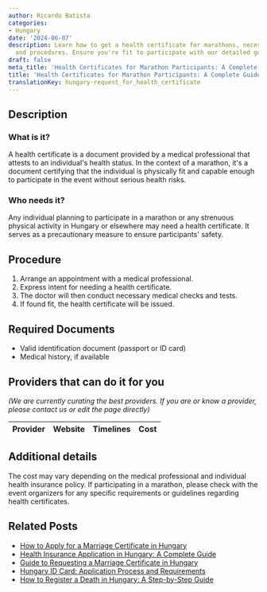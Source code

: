```yaml
---
author: Ricardo Batista
categories:
- Hungary
date: '2024-06-07'
description: Learn how to get a health certificate for marathons, necessary documents,
  and procedures. Ensure you're fit to participate with our detailed guide.
draft: false
meta_title: 'Health Certificates for Marathon Participants: A Complete Guide'
title: 'Health Certificates for Marathon Participants: A Complete Guide'
translationKey: hungary-request_for_health_certificate
---
```


## Description
### What is it?
A health certificate is a document provided by a medical professional that attests to an individual's health status. In the context of a marathon, it's a document certifying that the individual is physically fit and capable enough to participate in the event without serious health risks.

### Who needs it?
Any individual planning to participate in a marathon or any strenuous physical activity in Hungary or elsewhere may need a health certificate. It serves as a precautionary measure to ensure participants' safety.

## Procedure

1. Arrange an appointment with a medical professional. 
2. Express intent for needing a health certificate. 
3. The doctor will then conduct necessary medical checks and tests. 
4. If found fit, the health certificate will be issued.

## Required Documents

* Valid identification document (passport or ID card)
* Medical history, if available

## Providers that can do it for you

_(We are currently curating the best providers. If you are or know a provider, please contact us or edit the page directly)_

| Provider        |     Website     |     Timelines    |       Cost      |
| :-------------: | :-------------: |  :-------------: | :-------------: |

## Additional details

The cost may vary depending on the medical professional and individual health insurance policy. If participating in a marathon, please check with the event organizers for any specific requirements or guidelines regarding health certificates.


## Related Posts

- [How to Apply for a Marriage Certificate in Hungary](https://tramitit.com/guides/hungary/marriage_certificate_application/)
- [Health Insurance Application in Hungary: A Complete Guide](https://tramitit.com/guides/hungary/healthcare_insurance_application/)
- [Guide to Requesting a Marriage Certificate in Hungary](https://tramitit.com/guides/hungary/request_for_marriage_certificates/)
- [Hungary ID Card: Application Process and Requirements](https://tramitit.com/guides/hungary/id_card_application/)
- [How to Register a Death in Hungary: A Step-by-Step Guide](https://tramitit.com/guides/hungary/death_registration/)